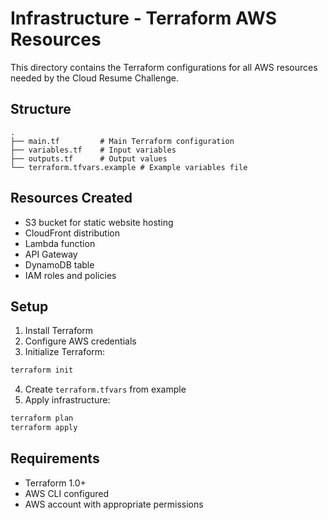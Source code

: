 # Infrastructure - Terraform AWS Resources

This directory contains the Terraform configurations for all AWS resources needed by the Cloud Resume Challenge.

## Structure
```
.
├── main.tf         # Main Terraform configuration
├── variables.tf    # Input variables
├── outputs.tf      # Output values
└── terraform.tfvars.example # Example variables file
```

## Resources Created

- S3 bucket for static website hosting
- CloudFront distribution
- Lambda function
- API Gateway
- DynamoDB table
- IAM roles and policies

## Setup

1. Install Terraform
2. Configure AWS credentials
3. Initialize Terraform:
```bash
terraform init
```

4. Create `terraform.tfvars` from example
5. Apply infrastructure:
```bash
terraform plan
terraform apply
```

## Requirements
- Terraform 1.0+
- AWS CLI configured
- AWS account with appropriate permissions

